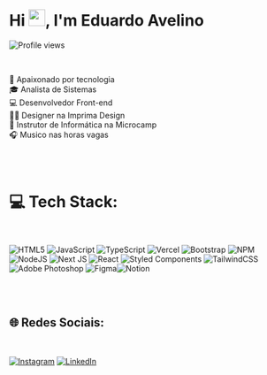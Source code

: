 <h1 align="left">Hi <img src="https://raw.githubusercontent.com/kaueMarques/kaueMarques/master/hi.gif" height="30px">, I'm Eduardo Avelino</h1>
<p align="left"> <img src="https://komarev.com/ghpvc/?username=edupreto&color=blue" alt="Profile views" /> </p>

<br>

🖤 Apaixonado por tecnologia <br>
🎓 Analista de Sistemas <br>
💻 Desenvolvedor Front-end <br>
👨‍💻 Designer na Imprima Design <br>
💬 Instrutor de Informática na Microcamp<br>
🎧 Musico nas horas vagas

<br><br>

# 💻 Tech Stack:

<br>

![HTML5](https://img.shields.io/badge/html5-%23E34F26.svg?style=for-the-badge&logo=html5&logoColor=white) ![JavaScript](https://img.shields.io/badge/javascript-%23323330.svg?style=for-the-badge&logo=javascript&logoColor=%23F7DF1E) ![TypeScript](https://img.shields.io/badge/typescript-%23007ACC.svg?style=for-the-badge&logo=typescript&logoColor=white) ![Vercel](https://img.shields.io/badge/vercel-%23000000.svg?style=for-the-badge&logo=vercel&logoColor=white) ![Bootstrap](https://img.shields.io/badge/bootstrap-%23563D7C.svg?style=for-the-badge&logo=bootstrap&logoColor=white) ![NPM](https://img.shields.io/badge/NPM-%23000000.svg?style=for-the-badge&logo=npm&logoColor=white) ![NodeJS](https://img.shields.io/badge/node.js-6DA55F?style=for-the-badge&logo=node.js&logoColor=white) ![Next JS](https://img.shields.io/badge/Next-black?style=for-the-badge&logo=next.js&logoColor=white) ![React](https://img.shields.io/badge/react-%2320232a.svg?style=for-the-badge&logo=react&logoColor=%2361DAFB) ![Styled Components](https://img.shields.io/badge/styled--components-DB7093?style=for-the-badge&logo=styled-components&logoColor=white) ![TailwindCSS](https://img.shields.io/badge/tailwindcss-%2338B2AC.svg?style=for-the-badge&logo=tailwind-css&logoColor=white)![Adobe Photoshop](https://img.shields.io/badge/adobephotoshop-%2331A8FF.svg?style=for-the-badge&logo=adobephotoshop&logoColor=white) 	![Figma](https://img.shields.io/badge/figma-%23F24E1E.svg?style=for-the-badge&logo=figma&logoColor=white)![Notion](https://img.shields.io/badge/Notion-%23000000.svg?style=for-the-badge&logo=notion&logoColor=white)

<br><br>

## 🌐 Redes Sociais:

<br>

[![Instagram](https://img.shields.io/badge/Instagram-%23E4405F.svg?logo=Instagram&logoColor=white)](https://instagram.com/edu_preto) [![LinkedIn](https://img.shields.io/badge/LinkedIn-%230077B5.svg?logo=linkedin&logoColor=white)](https://linkedin.com/in/eduardo-avelino/)

<br><br>

<!--


Here are some ideas to get you started:

- 🔭 I’m currently working on ...
- 🌱 I’m currently learning ...
- 👯 I’m looking to collaborate on ...
- 🤔 I’m looking for help with ...
- 💬 Ask me about ...
- 📫 How to reach me: ...
- 😄 Pronouns: ...
- ⚡ Fun fact: ...
-->
